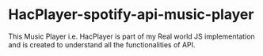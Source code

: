 # HacPlayer-spotify-api-music-player
This Music Player i.e. HacPlayer is part of my Real world JS implementation and is created to understand all the functionalities of API.
